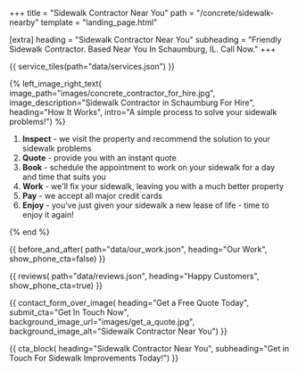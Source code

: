 +++
title = "Sidewalk Contractor Near You"
path = "/concrete/sidewalk-nearby"
template = "landing_page.html"

[extra]
heading = "Sidewalk Contractor Near You"
subheading = "Friendly Sidewalk Contractor. Based Near You In Schaumburg, IL. Call Now."
+++

{{ service_tiles(path="data/services.json") }}

{% left_image_right_text(
     image_path="images/concrete_contractor_for_hire.jpg",
     image_description="Sidewalk Contractor in Schaumburg For Hire",
     heading="How It Works",
     intro="A simple process to solve your sidewalk problems!") %}

1. **Inspect** - we visit the property and recommend the solution to your sidewalk problems
2. **Quote** - provide you with an instant quote
3. **Book** - schedule the appointment to work on your sidewalk for a day and time that suits you
4. **Work** - we'll fix your sidewalk, leaving you with a much better property
5. **Pay** - we accept all major credit cards
6. **Enjoy** - you've just given your sidewalk a new lease of life - time to enjoy it again!

{% end %}

{{ before_and_after(
     path="data/our_work.json",
     heading="Our Work",
     show_phone_cta=false) }}

{{ reviews(
     path="data/reviews.json",
     heading="Happy Customers",
     show_phone_cta=true) }}

{{ contact_form_over_image(
     heading="Get a Free Quote Today",
     submit_cta="Get In Touch Now",
     background_image_url="images/get_a_quote.jpg",
     background_image_alt="Sidewalk Contractor Near You") }}

{{ cta_block(
     heading="Sidewalk Contractor Near You",
     subheading="Get in Touch For Sidewalk Improvements Today!") }}